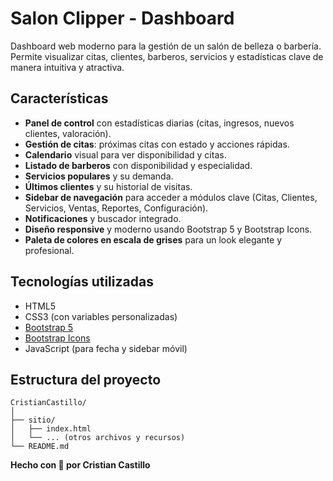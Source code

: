 # Salon Clipper - Dashboard

Dashboard web moderno para la gestión de un salón de belleza o barbería. Permite visualizar citas, clientes, barberos, servicios y estadísticas clave de manera intuitiva y atractiva.

## Características

- **Panel de control** con estadísticas diarias (citas, ingresos, nuevos clientes, valoración).
- **Gestión de citas**: próximas citas con estado y acciones rápidas.
- **Calendario** visual para ver disponibilidad y citas.
- **Listado de barberos** con disponibilidad y especialidad.
- **Servicios populares** y su demanda.
- **Últimos clientes** y su historial de visitas.
- **Sidebar de navegación** para acceder a módulos clave (Citas, Clientes, Servicios, Ventas, Reportes, Configuración).
- **Notificaciones** y buscador integrado.
- **Diseño responsive** y moderno usando Bootstrap 5 y Bootstrap Icons.
- **Paleta de colores en escala de grises** para un look elegante y profesional.

## Tecnologías utilizadas

- HTML5
- CSS3 (con variables personalizadas)
- [Bootstrap 5](https://getbootstrap.com/)
- [Bootstrap Icons](https://icons.getbootstrap.com/)
- JavaScript (para fecha y sidebar móvil)

## Estructura del proyecto

```
CristianCastillo/
│
├── sitio/
│   ├── index.html
│   └── ... (otros archivos y recursos)
└── README.md
```


**Hecho con 💈 por Cristian Castillo**
